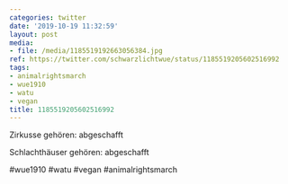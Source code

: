 ```yaml
---
categories: twitter
date: '2019-10-19 11:32:59'
layout: post
media:
- file: /media/1185519192663056384.jpg
ref: https://twitter.com/schwarzlichtwue/status/1185519205602516992
tags:
- animalrightsmarch
- wue1910
- watu
- vegan
title: 1185519205602516992
---
```

Zirkusse gehören: abgeschafft

Schlachthäuser gehören: abgeschafft

#wue1910 #watu #vegan #animalrightsmarch  